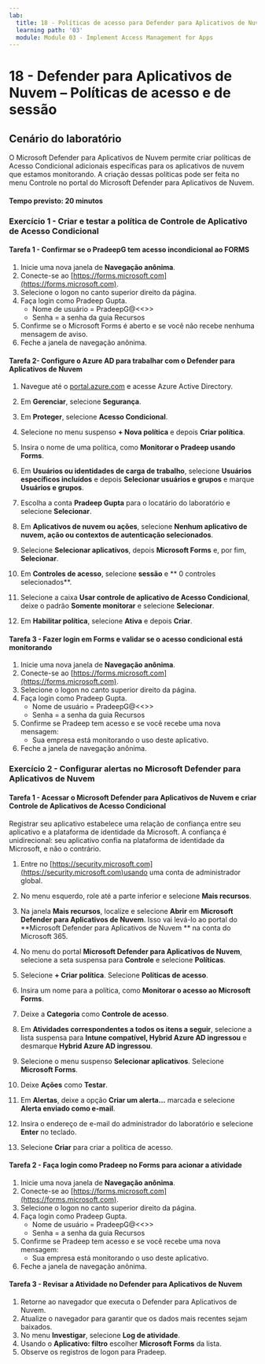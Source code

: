 ```yaml
---
lab:
  title: 18 - Políticas de acesso para Defender para Aplicativos de Nuvem
  learning path: '03'
  module: Module 03 - Implement Access Management for Apps
---
```


# 18 - Defender para Aplicativos de Nuvem – Políticas de acesso e de sessão

## Cenário do laboratório

O Microsoft Defender para Aplicativos de Nuvem permite criar políticas de Acesso Condicional adicionais específicas para os aplicativos de nuvem que estamos monitorando.  A criação dessas políticas pode ser feita no menu Controle no portal do Microsoft Defender para Aplicativos de Nuvem.

#### Tempo previsto: 20 minutos

### Exercício 1 - Criar e testar a política de Controle de Aplicativo de Acesso Condicional

#### Tarefa 1 - Confirmar se o PradeepG tem acesso incondicional ao FORMS

1. Inicie uma nova janela de **Navegação anônima**.
2. Conecte-se ao [https://forms.microsoft.com](https://forms.microsoft.com).
3. Selecione o logon no canto superior direito da página.
4. Faça login como Pradeep Gupta.
   - Nome de usuário = PradeepG@<<<your lab hoster provided domain>>>
   - Senha = a senha da guia Recursos
5. Confirme se o Microsoft Forms é aberto e se você não recebe nenhuma mensagem de aviso.
6. Feche a janela de navegação anônima.

#### Tarefa 2- Configure o Azure AD para trabalhar com o Defender para Aplicativos de Nuvem

1. Navegue até o [portal.azure.com](portal.azure.com) e acesse Azure Active Directory.

2. Em **Gerenciar**, selecione **Segurança**.

3. Em **Proteger**, selecione **Acesso Condicional**.

4. Selecione no menu suspenso **+ Nova política** e depois **Criar política**.

5. Insira o nome de uma política, como **Monitorar o Pradeep usando Forms**.

6. Em **Usuários ou identidades de carga de trabalho**, selecione **Usuários específicos incluídos** e depois **Selecionar usuários e grupos** e marque **Usuários e grupos**.

7. Escolha a conta **Pradeep Gupta** para o locatário do laboratório e selecione **Selecionar**.

8. Em **Aplicativos de nuvem ou ações**, selecione **Nenhum aplicativo de nuvem, ação ou contextos de autenticação selecionados**.

9. Selecione **Selecionar aplicativos**, depois **Microsoft Forms** e, por fim, **Selecionar**. 

10. Em **Controles de acesso**, selecione **sessão** e ** 0 controles selecionados**.

11. Selecione a caixa **Usar controle de aplicativo de Acesso Condicional**, deixe o padrão **Somente monitorar** e selecione **Selecionar**.

12. Em **Habilitar política**, selecione **Ativa** e depois **Criar**.

#### Tarefa 3 - Fazer login em Forms e validar se o acesso condicional está monitorando

1. Inicie uma nova janela de **Navegação anônima**.
2. Conecte-se ao [https://forms.microsoft.com](https://forms.microsoft.com).
3. Selecione o logon no canto superior direito da página.
4. Faça login como Pradeep Gupta.
   - Nome de usuário = PradeepG@<<<your lab hoster provided domain>>>
   - Senha = a senha da guia Recursos
5. Confirme se Pradeep tem acesso e se você recebe uma nova mensagem:
   - Sua empresa está monitorando o uso deste aplicativo.
6. Feche a janela de navegação anônima.

### Exercício 2 - Configurar alertas no Microsoft Defender para Aplicativos de Nuvem

#### Tarefa 1 - Acessar o Microsoft Defender para Aplicativos de Nuvem e criar Controle de Aplicativos de Acesso Condicional

Registrar seu aplicativo estabelece uma relação de confiança entre seu aplicativo e a plataforma de identidade da Microsoft. A confiança é unidirecional: seu aplicativo confia na plataforma de identidade da Microsoft, e não o contrário.

1. Entre no [https://security.microsoft.com](https://security.microsoft.com)usando uma conta de administrador global.

1. No menu esquerdo, role até a parte inferior e selecione **Mais recursos**.

1. Na janela **Mais recursos**, localize e selecione **Abrir** em **Microsoft Defender para Aplicativos de Nuvem**.  Isso vai levá-lo ao portal do **Microsoft Defender para Aplicativos de Nuvem ** na conta do Microsoft 365.

1. No menu do portal **Microsoft Defender para Aplicativos de Nuvem**, selecione a seta suspensa para **Controle** e selecione **Políticas**.

1. Selecione **+ Criar política**. Selecione **Políticas de acesso**.

1. Insira um nome para a política, como **Monitorar o acesso ao Microsoft Forms**.

1. Deixe a **Categoria** como **Controle de acesso**.

1. Em **Atividades correspondentes a todos os itens a seguir**, selecione a lista suspensa para  **Intune compatível, Hybrid Azure AD ingressou** e desmarque **Hybrid Azure AD ingressou**.

1. Selecione o menu suspenso **Selecionar aplicativos**.  Selecione **Microsoft Forms**.

1. Deixe **Ações** como **Testar**.

1. Em **Alertas**, deixe a opção **Criar um alerta...** marcada e selecione **Alerta enviado como e-mail**.

1. Insira o endereço de e-mail do administrador do laboratório e selecione **Enter** no teclado.

1. Selecione **Criar** para criar a política de acesso.

#### Tarefa 2 - Faça login como Pradeep no Forms para acionar a atividade

1. Inicie uma nova janela de **Navegação anônima**.
2. Conecte-se ao [https://forms.microsoft.com](https://forms.microsoft.com).
3. Selecione o logon no canto superior direito da página.
4. Faça login como Pradeep Gupta.
   - Nome de usuário = PradeepG@<<<your lab hoster provided domain>>>
   - Senha = a senha da guia Recursos
5. Confirme se Pradeep tem acesso e se você recebe uma nova mensagem:
   - Sua empresa está monitorando o uso deste aplicativo.
6. Feche a janela de navegação anônima.

#### Tarefa 3 - Revisar a Atividade no Defender para Aplicativos de Nuvem

1. Retorne ao navegador que executa o Defender para Aplicativos de Nuvem.
2. Atualize o navegador para garantir que os dados mais recentes sejam baixados.
3. No menu **Investigar**, selecione **Log de atividade**.
4. Usando o **Aplicativo: filtro** escolher **Microsoft Forms** da lista.
5. Observe os registros de logon para Pradeep.
